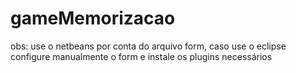 # gameMemorizacao
obs: use o netbeans por conta do arquivo form, caso use o eclipse configure manualmente o form e instale os plugins necessários
